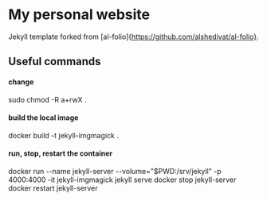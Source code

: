 # My personal website

Jekyll template forked from [al-folio]{https://github.com/alshedivat/al-folio}.

## Useful commands

#### change

sudo chmod -R a+rwX .

#### build the local image

docker build -t jekyll-imgmagick .

#### run, stop, restart the container

docker run --name jekyll-server --volume="$PWD:/srv/jekyll" -p 4000:4000 -it jekyll-imgmagick jekyll serve
docker stop jekyll-server
docker restart jekyll-server
